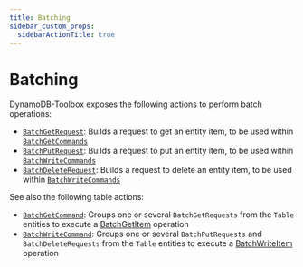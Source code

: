 ```yaml
---
title: Batching
sidebar_custom_props:
  sidebarActionTitle: true
---
```


# Batching

DynamoDB-Toolbox exposes the following actions to perform batch operations:

- [`BatchGetRequest`](../8-batch-get/index.md): Builds a request to get an entity item, to be used within [`BatchGetCommands`](../../../2-tables/2-actions/6-batch-get/index.md)
- [`BatchPutRequest`](../9-batch-put/index.md): Builds a request to put an entity item, to be used within [`BatchWriteCommands`](../../../2-tables/2-actions/7-batch-write/index.md)
- [`BatchDeleteRequest`](../10-batch-delete/index.md): Builds a request to delete an entity item, to be used within [`BatchWriteCommands`](../../../2-tables/2-actions/7-batch-write/index.md)

See also the following table actions:

- [`BatchGetCommand`](../../../2-tables/2-actions/6-batch-get/index.md): Groups one or several `BatchGetRequests` from the `Table` entities to execute a [BatchGetItem](https://docs.aws.amazon.com/amazondynamodb/latest/APIReference/API_BatchGetItem.html) operation
- [`BatchWriteCommand`](../../../2-tables/2-actions/7-batch-write/index.md): Groups one or several `BatchPutRequests` and `BatchDeleteRequests` from the `Table` entities to execute a [BatchWriteItem](https://docs.aws.amazon.com/amazondynamodb/latest/APIReference/API_BatchWriteItem.html) operation
